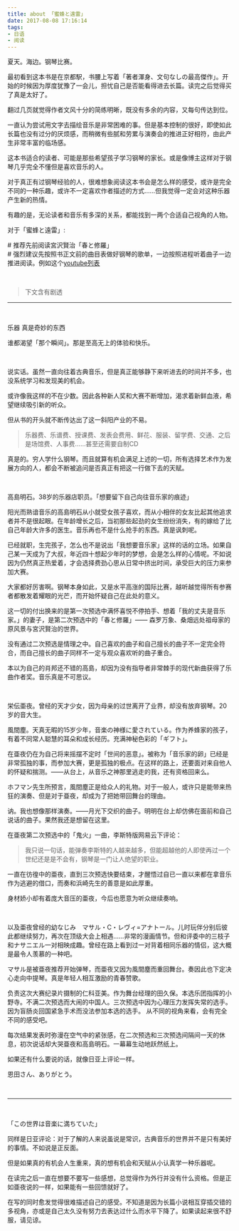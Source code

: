 ```yaml
---
title: about 「蜜蜂と遠雷」
date: 2017-08-08 17:16:14
tags: 
- 日语
- 阅读
---
```

夏天。海边。钢琴比赛。  
 

最初看到这本书是在京都駅，书腰上写着「著者渾身、文句なしの最高傑作」。开始的时候因为厚度犹豫了一会儿，担忧自己是否能看得进去长篇。读完之后觉得买了真是太好了。

翻过几页就觉得作者文风十分的简练明晰，既没有多余的内容，又每句传达到位。

一直认为尝试用文字去描绘音乐是非常困难的事。但是基本控制的很好，即使如此长篇也没有过分的厌烦感，而稍微有些腻和劳累与演奏会的推进正好相符，由此产生非常丰富的临场感。

这本书适合的读者、可能是那些希望孩子学习钢琴的家长。或是像博主这样对于钢琴几乎完全不懂但是喜欢音乐的人。  

对于真正有过钢琴经验的人，很难想象阅读这本书会是怎么样的感受，或许是完全不同的一种乐趣，或许不一定喜欢作者描述的方式……但我觉得一定会对这种乐器产生新的热情。

有趣的是，无论读者和音乐有多深的关系，都能找到一两个合适自己视角的人物。

对于「蜜蜂と遠雷」:  

\# 推荐先前阅读宮沢賢治「春と修羅」  
\# 强烈建议先按照书正文前的曲目表做好钢琴的歌单，一边按照进程听着曲子一边推进阅读。例如这个[youtube列表](https://www.youtube.com/playlist?list=PL4Z5dUqbFA9l_pmYK_SjQBi814SEbAcqh)

&nbsp;

> 下文含有剧透

---

&nbsp;

乐器 真是奇妙的东西

谁都渴望「那个瞬间」。那是至高无上的体验和快乐。

&nbsp;


说实话。虽然一直向往着古典音乐，但是真正能够静下来听进去的时间并不多，也没系统学习和发现美的机会。

或许像我这样的不在少数。因此各种新人奖和大赛不断增加，渴求着新鲜血液，希望继续吸引新的听众。

但从书的开头就不断传达出了这一斜阳产业的不易。

> 乐器费、乐谱费、授课费、发表会费用、鲜花、服装、留学费、交通、之后是场馆费、人事费……甚至还需要自制CD

真是的。穷人学什么钢琴。而且就算有机会满足上述的一切，所有选择艺术作为发展方向的人，都会不断被追问是否真正有把这一行做下去的天赋。

&nbsp;


高島明石。38岁的乐器店职员。「想要留下自己向往音乐家的痕迹」 

阳光而熟谙音乐的高島明石从小就受女孩子喜欢，而从小相伴的女友比起其他追求者并不是很起眼。在年龄增长之后，当初那些起劲的女生纷纷消失，有的嫁给了比自己年龄大许多的医生。音乐再也不是什么抢手的东西。真是讽刺呢。

已经就职，生完孩子，怎么也不是说出「我想要音乐家」这样的话的立场。如果自己某一天成为了大叔，年近四十想起少年时的梦想，会是怎么样的心情呢。不如说因为仍然真正热爱着，才会选择费劲心思从日常中挤出时间，承受巨大的压力来参加大赛。

大家都好厉害啊。钢琴本身如此，又是水平高涨的国际比赛，越听越觉得所有参赛者都散发着耀眼的光芒，而开始怀疑自己在此处的意义。

这一切的付出换来的是第一次预选中满怀喜悦不停拍手、想着「我的丈夫是音乐家。」的妻子，是第二次预选中的「春と修羅」——
森罗万象、桑畑远处祖母家的原风景与宮沢賢治的世界。

没有通过二次预选是情理之中。自己喜欢的曲子和自己擅长的曲子不一定完全符合，而自己擅长的曲子同样不一定与观众喜欢听的曲子重合。

本以为自己的肖邦还不错的高島，却因为没有指导者非常棘手的现代新曲获得了乐曲作者奖。音乐真是不可思议。


&nbsp;

栄伝亜夜。曾经的天才少女，因为母亲的过世离开了业界，却没有放弃钢琴。20岁的音大生。

風間塵。天真无暇的15岁少年，音楽の神様に愛されている。作为养蜂家的孩子，有着不同常人聪慧的耳朵和成长经历。充满神秘色彩的「ギフト」。

在亜夜仍在为自己将来摇摆不定时「世间的恶意」。被称为「音乐家的卵」已经是非常孤独的事，而参加大赛，更是孤独的极点。在这样的路上，还要面对来自他人的怀疑和揣测。——从台上，从音乐之神那里逃走的我，还有资格回来么。

ホフマン先生所预言，風間塵正是给众人的礼物。对于一般人，或许只是能带来热狂的演奏、但是对于亜夜，却成为了把她带回舞台的理由。

讷。我也想像那样演奏。——月光下交织的曲子。明明在台上却仿佛在面前和自己说话的曲子。果然我还是想留在这里。

在亜夜第二次预选中的「鬼火」一曲，李斯特版网易云下评论：

> 我只说一句话，能弹奏李斯特的人越来越多，但能超越他的人即使再过一个世纪还是是不会有，钢琴是一门让人绝望的职业。

一直在彷徨中的亜夜，直到三次预选快要结束，才醒悟过自已一直以来都在拿音乐作为逃避的借口，而奏和浜崎先生的善意是如此厚重。

身材娇小却有着庞大音压的亜夜，今后也愿意为听众继续奏响。

&nbsp;


以及亜夜曾经的幼なじみ　マサル・C・レヴィ=アナトール。儿时玩伴分别后彼此都继续努力，再次在顶级大会上相遇……非常的漫画情节。但和评委中的三枝子和ナサニエル一对相映成趣。曾经在路上看到过一对背着相同乐器的情侣，这大概是最令人羡慕的一种吧。

マサル是被亜夜推荐开始弹琴，而亜夜又因为風間塵而重回舞台。奏因此也下定决心走向中提琴。真是年轻人相互激励的青春赞歌。

负责这次大赛纪录片摄制的仁科亚美。作为舞台经理的田久保。本选乐团指挥的小野寺。不满二次预选而大闹的中国人。三次预选中因为心理压力发挥失常的选手。因为盲肠炎回国紧急手术而没法参加本选的选手。
从不同的视角来看，会有完全不同的感受吧。

每次结果发表时弥漫在空气中的紧张感，在二次预选和三次预选间隔间一天的休息，初次说话却大哭亜夜和高島明石。一幕幕生动地跃然纸上。

如果还有什么要说的话，就像日亚上评论一样。

恩田さん、ありがとう。

&nbsp;

---

&nbsp;

「この世界は音楽に満ちていた」

同样是日亚评论：对于了解的人来说虽说是常识，古典音乐的世界并不是只有美好的事情。不如说是正反面。

但是如果真的有机会人生重来，真的想有机会和天赋从小认真学一种乐器呢。

在读完之后一直在想要不要写一些感想，总觉得作为外行并没有什么资格。但是正如亜夜说的一样，如果能有一些回馈就好了。

在写的同时愈发觉得很难描述自己的感受。不知道是因为长篇小说相互穿插交错的多视角，亦或是自己太久没有努力去表达过什么而水平下降了。如果读起来很不舒服，请见谅。
